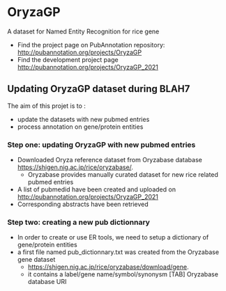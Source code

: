 # OryzaGP
A dataset for Named Entity Recognition for rice gene

* Find the project page on PubAnnotation repository:
http://pubannotation.org/projects/OryzaGP
* Find the development project page http://pubannotation.org/projects/OryzaGP_2021

## Updating OryzaGP dataset during BLAH7

The aim of this projet is to :

* update the datasets with new pubmed entries
* process annotation on gene/protein entities

### Step one: updating OryzaGP with new pubmed entries

* Downloaded Oryza reference dataset from Oryzabase database https://shigen.nig.ac.jp/rice/oryzabase/.
  * Oryzabase provides manually curated dataset for new rice related pubmed entries 
* A list of pubmedid have been created and uploaded on http://pubannotation.org/projects/OryzaGP_2021
* Corresponding abstracts have been retrieved

### Step two: creating a new pub dictionnary 

* In order to create or use ER tools, we need to setup a dictionary of gene/protein entities
* a first file named pub_dictionnary.txt was created from the Oryzabase gene dataset 
  * https://shigen.nig.ac.jp/rice/oryzabase/download/gene.
  * it contains a label/gene name/symbol/synonysm [TAB] Oryzabase database URI
